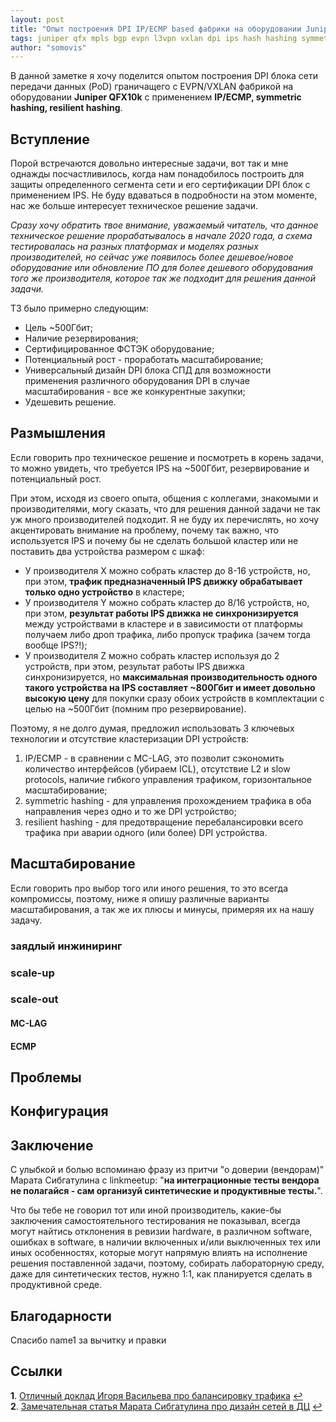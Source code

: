 ```yaml
---
layout: post
title: "Опыт построения DPI IP/ECMP based фабрики на оборудовании Juniper QFX10k с применением symmetric hashing"
tags: juniper qfx mpls bgp evpn l3vpn vxlan dpi ips hash hashing symmetric resilient
author: "somovis"
---
```


В данной заметке я хочу поделится опытом построения DPI блока сети передачи данных (PoD) граничащего с EVPN/VXLAN фабрикой на оборудовании **Juniper QFX10k** с применением **IP/ECMP, symmetric hashing, resilient hashing**.

## Вступление
Порой встречаются довольно интересные задачи, вот так и мне однажды посчастливилось, когда нам понадобилось построить для защиты определенного сегмента сети и его сертификации DPI блок с применением IPS. Не буду вдаваться в подробности на этом моменте, нас же больше интересует техническое решение задачи.

*Сразу хочу обратить твое внимание, уважаемый читатель, что данное техническое решение прорабатывалось в начале 2020 года, а схема тестировалась на разных платформах и моделях разных производителей, но сейчас уже появилось более дешевое/новое оборудование или обновление ПО для более дешевого оборудования того же производителя, которое так же подходит для решения данной задачи.*

ТЗ было примерно следующим:
* Цель ~500Гбит;
* Наличие резервирования;
* Сертифицированное ФСТЭК оборудование;
* Потенциальный рост - проработать масштабирование;
* Универсальный дизайн DPI блока СПД для возможности применения различного оборудования DPI в случае масштабирования - все же конкурентные закупки;
* Удешевить решение.

## Размышления
Если говорить про техническое решение и посмотреть в корень задачи, то можно увидеть, что требуется IPS на ~500Гбит, резервирование и потенциальный рост.

При этом, исходя из своего опыта, общения с коллегами, знакомыми и производителями, могу сказать, что для решения данной задачи не так уж много производителей подходит. Я не буду их перечислять, но хочу акцентировать внимание на проблему, почему так важно, что используется IPS и почему бы не сделать большой кластер или не поставить два устройства размером с шкаф:
* У производителя X можно собрать кластер до 8-16 устройств, но, при этом, **трафик предназначенный IPS движку обрабатывает только одно устройство** в кластере;
* У производителя Y можно собрать кластер до 8/16 устройств, но, при этом, **результат работы IPS движка не синхронизируется** между устройствами в кластере и в зависимости от платформы получаем либо дроп трафика, либо пропуск трафика (зачем тогда вообще IPS?!);
* У производителя Z можно собрать кластер используя до 2 устройств, при этом, результат работы IPS движка синхронизируется, но **максимальная производительность одного такого устройства на IPS составляет ~800Гбит и имеет довольно высокую цену** для покупки сразу обоих устройств в комплектации с целью на ~500Гбит (помним про резервирование).

Поэтому, я не долго думая, предложил использовать 3 ключевых технологии и отсутствие кластеризации DPI устройств:
1. IP/ECMP - в сравнении с MC-LAG, это позволит сэкономить количество интерфейсов (убираем ICL), отсутствие L2 и slow protocols, наличие гибкого управления трафиком, горизонтальное масштабирование;
2. symmetric hashing - для управления прохождением трафика в оба направления через одно и то же DPI устройство;
3. resilient hashing - для предотвращение перебалансировки всего трафика при аварии одного (или более) DPI устройства.


## Масштабирование
Если говорить про выбор того или иного решения, то это всегда компромиссы, поэтому, ниже я опишу различные варианты масштабирования, а так же их плюсы и минусы, примеряя их на нашу задачу.

### заядлый инжиниринг


### scale-up


### scale-out


#### MC-LAG

#### ECMP

## Проблемы


## Конфигурация


## Заключение
С улыбкой и болью вспоминаю фразу из притчи "о доверии (вендорам)" Марата Сибгатулина с linkmeetup: "**на интеграционные тесты вендора не полагайся - сам организуй синтетические и продуктивные тесты.**".

Что бы тебе не говорил тот или иной производитель, какие-бы заключения самостоятельного тестирования не показывал, всегда могут найтись отклонения в ревизии hardware, в различном software, ошибках в software, в наличии включенных и/или выключенных тех или иных особенностях, которые могут напрямую влиять на исполнение решения поставленной задачи, поэтому, собирать лабораторную среду, даже для синтетических тестов, нужно 1:1, как планируется сделать в продуктивной среде.

## Благодарности
Спасибо name1 за вычитку и правки

## Ссылки
<b id="f1">1</b>. [Отличный доклад Игоря Васильева про балансировку трафика](https://www.youtube.com/watch?v=iZavvatyDb8) [↩](#a1)<br/>
<b id="f2">2</b>. [Замечательная статья Марата Сибгатулина про дизайн сетей в ДЦ](https://linkmeup.ru/blog/1261/) [↩](#a2)<br/>
